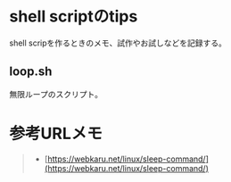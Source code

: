 # shell scriptのtips
shell scripを作るときのメモ、試作やお試しなどを記録する。

## loop.sh
無限ループのスクリプト。

# 参考URLメモ
> - [https://webkaru.net/linux/sleep-command/](https://webkaru.net/linux/sleep-command/)
